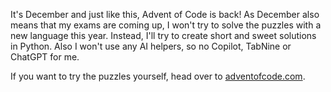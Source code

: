 It's December and just like this, Advent of Code is back! As December also means that my exams are coming up, I won't try to solve the puzzles with a new language this year. Instead, I'll try to create short and sweet solutions in Python.
Also I won't use any AI helpers, so no Copilot, TabNine or ChatGPT for me. 

If you want to try the puzzles yourself, head over to [adventofcode.com](https://adventofcode.com/).
